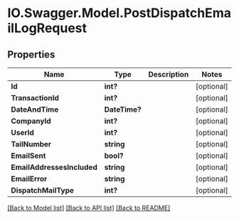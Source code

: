 # IO.Swagger.Model.PostDispatchEmailLogRequest
## Properties

Name | Type | Description | Notes
------------ | ------------- | ------------- | -------------
**Id** | **int?** |  | [optional] 
**TransactionId** | **int?** |  | [optional] 
**DateAndTime** | **DateTime?** |  | [optional] 
**CompanyId** | **int?** |  | [optional] 
**UserId** | **int?** |  | [optional] 
**TailNumber** | **string** |  | [optional] 
**EmailSent** | **bool?** |  | [optional] 
**EmailAddressesIncluded** | **string** |  | [optional] 
**EmailError** | **string** |  | [optional] 
**DispatchMailType** | **int?** |  | [optional] 

[[Back to Model list]](../README.md#documentation-for-models) [[Back to API list]](../README.md#documentation-for-api-endpoints) [[Back to README]](../README.md)

